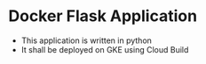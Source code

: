 # Docker Flask Application

 - This application is written in python
 - It shall be deployed on GKE using Cloud Build
 